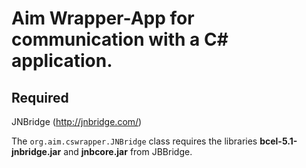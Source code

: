 # Aim Wrapper-App for communication with a C# application.

## Required

JNBridge (http://jnbridge.com/)

The `org.aim.cswrapper.JNBridge` class requires the libraries **bcel-5.1-jnbridge.jar** and **jnbcore.jar** from JBBridge.
